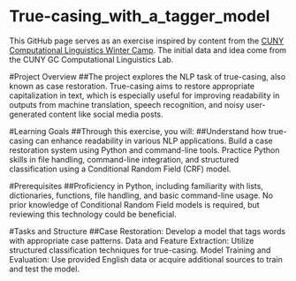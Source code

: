 # True-casing_with_a_tagger_model
This GitHub page serves as an exercise inspired by content from the [CUNY Computational Linguistics Winter Camp](https://github.com/CUNY-CL/winter-camp). The initial data and idea come from the CUNY GC Computational Linguistics Lab.

#Project Overview
##The project explores the NLP task of true-casing, also known as case restoration. True-casing aims to restore appropriate capitalization in text, which is especially useful for improving readability in outputs from machine translation, speech recognition, and noisy user-generated content like social media posts.

#Learning Goals
##Through this exercise, you will:
##Understand how true-casing can enhance readability in various NLP applications.
Build a case restoration system using Python and command-line tools.
Practice Python skills in file handling, command-line integration, and structured classification using a Conditional Random Field (CRF) model.

#Prerequisites
##Proficiency in Python, including familiarity with lists, dictionaries, functions, file handling, and basic command-line usage.
No prior knowledge of Conditional Random Field models is required, but reviewing this technology could be beneficial.

#Tasks and Structure
##Case Restoration: Develop a model that tags words with appropriate case patterns.
Data and Feature Extraction: Utilize structured classification techniques for true-casing.
Model Training and Evaluation: Use provided English data or acquire additional sources to train and test the model.
